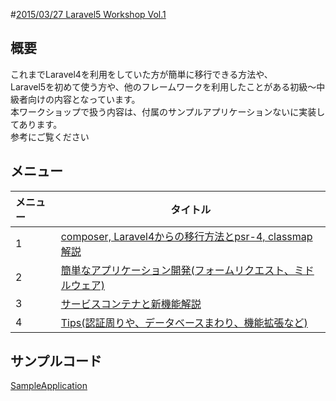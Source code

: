 #[2015/03/27 Laravel5 Workshop Vol.1](https://laravel.doorkeeper.jp/events/21695)

## 概要
これまでLaravel4を利用をしていた方が簡単に移行できる方法や、  
Laravel5を初めて使う方や、他のフレームワークを利用したことがある初級〜中級者向けの内容となっています。  
本ワークショップで扱う内容は、付属のサンプルアプリケーションないに実装してあります。  
参考にご覧ください

## メニュー
| メニュー | タイトル |
|:-----------|------------|
| 1 | [composer, Laravel4からの移行方法とpsr-4, classmap解説](https://github.com/ytake/LaravelWorkShop/blob/master/vol.1/migrate.md) |
| 2 | [簡単なアプリケーション開発(フォームリクエスト、ミドルウェア)](https://github.com/ytake/LaravelWorkShop/blob/master/vol.1/tutorial.md) |
| 3 | [サービスコンテナと新機能解説](https://github.com/ytake/LaravelWorkShop/blob/master/vol.1/architecture.md) |
| 4 | [Tips(認証周りや、データベースまわり、機能拡張など)](https://github.com/ytake/LaravelWorkShop/blob/master/vol.1/practice.md) |

## サンプルコード
[SampleApplication](https://github.com/ytake/LaravelWorkShop/tree/master/vol.1/sampleApp)
